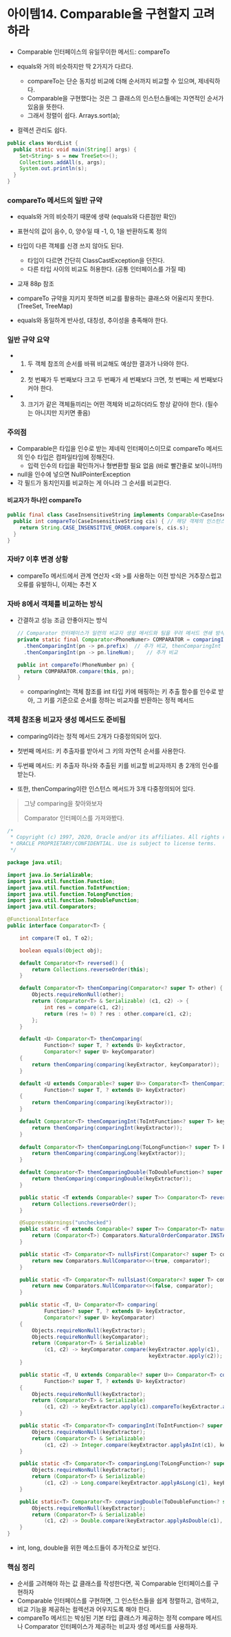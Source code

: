 # 아이템14. Comparable을 구현할지 고려하라

- Comparable 인터페이스의 유일무이한 메서드: compareTo
- equals와 거의 비슷하지만 딱 2가지가 다르다.
  - compareTo는 단순 동치성 비교에 더해 순서까지 비교할 수 있으며, 제네릭하다.
  - Comparable을 구현했다는 것은 그 클래스의 인스턴스들에는 자연적인 순서가 있음을 뜻한다.
  - 그래서 정렬이 쉽다. Arrays.sort(a);

- 컬렉션 관리도 쉽다.



```java
public class WordList {
  public static void main(String[] args) {
    Set<String> s = new TreeSet<>();
    Collections.addAll(s, args);
    System.out.println(s);
  }
}
```



### compareTo 메서드의 일반 규약

- equals와 거의 비슷하기 때문에 생략 (equals와 다른점만 확인)
- 표현식의 값이 음수, 0, 양수일 때 -1, 0, 1을 반환하도록 정의
- 타입이 다른 객체를 신경 쓰지 않아도 된다.
  - 타입이 다르면 간단히 ClassCastException을 던진다.
  - 다른 타입 사이의 비교도 허용한다. (공통 인터페이스를 가질 때)
- 교재 88p 참조

- compareTo 규약을 지키지 못하면 비교를 활용하는 클래스와 어울리지 못한다. (TreeSet, TreeMap)
- equals와 동일하게 반사성, 대칭성, 추이성을 충족해야 한다.



### 일반 규약 요약

- 1. 두 객체 참조의 순서를 바꿔 비교해도 예상한 결과가 나와야 한다.
- 2. 첫 번째가 두 번째보다 크고 두 번째가 세 번째보다 크면, 첫 번째는 세 번째보다 커야 한다.
- 3. 크기가 같은 객체들끼리는 어떤 객체와 비교하더라도 항상 같아야 한다. (필수는 아니지만 지키면 좋음)



### 주의점

- Comparable은 타입을 인수로 받는 제네릭 인터페이스이므로 compareTo 메서드의 인수 타입은 컴파일타임에 정해진다.
  - 입력 인수의 타입을 확인하거나 형변환할 필요 없음 (바로 빨간줄로 보이니까!!)
- null을 인수에 넣으면 NullPointerException
- 각 필드가 동치인지를 비교하는 게 아니라 그 순서를 비교한다.



#### 비교자가 하나인 compareTo

```java
public final class CaseInsensitiveString implements Comparable<CaseInsensitiveString> {
  public int compareTo(CaseInsensitiveString cis) {	// 해당 객체의 인스턴스 변수 s와 인수 객체 속 s
    return String.CASE_INSENSITIVE_ORDER.compare(s, cis.s);
  }
}
```



### 자바7 이후 변경 상황

- compareTo 메서드에서 관계 연산자 <와 >를 사용하는 이전 방식은 거추장스럽고 오류를 유발하니, 이제는 추천 X



### 자바 8에서 객체를 비교하는 방식

- 간결하고 성능 조금 안좋아지는 방식

  ```java
  // Comparator 인터페이스가 일련의 비교자 생성 메서드와 팀을 꾸려 메서드 연쇄 방식으로 비교자를 생성할 수 있게 되었다.
  private static final Comparator<PhoneNumer> COMPARATOR = comparingInt((PhoneNumber pn) -> pn.areaCode)
    .thenComparingInt(pn -> pn.prefix)	// 추가 비교, thenComparingInt 사용 시 타입 추론 가능
    .thenComparingInt(pn -> pn.lineNum);	// 추가 비교
  
  public int compareTo(PhoneNumber pn) {
    return COMPARATOR.compare(this, pn);
  }
  ```

  - comparingInt는 객체 참조를 int 타입 키에 매핑하는 키 추출 함수를 인수로 받아, 그 키를 기준으로 순서를 정하는 비교자를 반환하는 정적 메서드

    

### 객체 참조용 비교자 생성 메서드도 준비됨

- comparing이라는 정적 메서드 2개가 다중정의되어 있다.

- 첫번째 메서드: 키 추출자를 받아서 그 키의 자연적 순서를 사용한다.

- 두번째 메서드: 키 추출자 하나와 추출된 키를 비교할 비교자까지 총 2개의 인수를 받는다.
- 또한, thenComparing이란 인스턴스 메서드가 3개 다중정의되어 있다.

> 그냥 comparing을 찾아와보자
>
> Comparator 인터페이스를 가져와봤다.

```java
/*
 * Copyright (c) 1997, 2020, Oracle and/or its affiliates. All rights reserved.
 * ORACLE PROPRIETARY/CONFIDENTIAL. Use is subject to license terms.
 */

package java.util;

import java.io.Serializable;
import java.util.function.Function;
import java.util.function.ToIntFunction;
import java.util.function.ToLongFunction;
import java.util.function.ToDoubleFunction;
import java.util.Comparators;

@FunctionalInterface
public interface Comparator<T> {

    int compare(T o1, T o2);

    boolean equals(Object obj);

    default Comparator<T> reversed() {
        return Collections.reverseOrder(this);
    }

    default Comparator<T> thenComparing(Comparator<? super T> other) {
        Objects.requireNonNull(other);
        return (Comparator<T> & Serializable) (c1, c2) -> {
            int res = compare(c1, c2);
            return (res != 0) ? res : other.compare(c1, c2);
        };
    }

    default <U> Comparator<T> thenComparing(
            Function<? super T, ? extends U> keyExtractor,
            Comparator<? super U> keyComparator)
    {
        return thenComparing(comparing(keyExtractor, keyComparator));
    }

    default <U extends Comparable<? super U>> Comparator<T> thenComparing(
            Function<? super T, ? extends U> keyExtractor)
    {
        return thenComparing(comparing(keyExtractor));
    }

    default Comparator<T> thenComparingInt(ToIntFunction<? super T> keyExtractor) {
        return thenComparing(comparingInt(keyExtractor));
    }
  
    default Comparator<T> thenComparingLong(ToLongFunction<? super T> keyExtractor) {
        return thenComparing(comparingLong(keyExtractor));
    }

    default Comparator<T> thenComparingDouble(ToDoubleFunction<? super T> keyExtractor) {
        return thenComparing(comparingDouble(keyExtractor));
    }

    public static <T extends Comparable<? super T>> Comparator<T> reverseOrder() {
        return Collections.reverseOrder();
    }

    @SuppressWarnings("unchecked")
    public static <T extends Comparable<? super T>> Comparator<T> naturalOrder() {
        return (Comparator<T>) Comparators.NaturalOrderComparator.INSTANCE;
    }

    public static <T> Comparator<T> nullsFirst(Comparator<? super T> comparator) {
        return new Comparators.NullComparator<>(true, comparator);
    }

    public static <T> Comparator<T> nullsLast(Comparator<? super T> comparator) {
        return new Comparators.NullComparator<>(false, comparator);
    }

    public static <T, U> Comparator<T> comparing(
            Function<? super T, ? extends U> keyExtractor,
            Comparator<? super U> keyComparator)
    {
        Objects.requireNonNull(keyExtractor);
        Objects.requireNonNull(keyComparator);
        return (Comparator<T> & Serializable)
            (c1, c2) -> keyComparator.compare(keyExtractor.apply(c1),
                                              keyExtractor.apply(c2));
    }

    public static <T, U extends Comparable<? super U>> Comparator<T> comparing(
            Function<? super T, ? extends U> keyExtractor)
    {
        Objects.requireNonNull(keyExtractor);
        return (Comparator<T> & Serializable)
            (c1, c2) -> keyExtractor.apply(c1).compareTo(keyExtractor.apply(c2));
    }

    public static <T> Comparator<T> comparingInt(ToIntFunction<? super T> keyExtractor) {
        Objects.requireNonNull(keyExtractor);
        return (Comparator<T> & Serializable)
            (c1, c2) -> Integer.compare(keyExtractor.applyAsInt(c1), keyExtractor.applyAsInt(c2));
    }

    public static <T> Comparator<T> comparingLong(ToLongFunction<? super T> keyExtractor) {
        Objects.requireNonNull(keyExtractor);
        return (Comparator<T> & Serializable)
            (c1, c2) -> Long.compare(keyExtractor.applyAsLong(c1), keyExtractor.applyAsLong(c2));
    }

    public static<T> Comparator<T> comparingDouble(ToDoubleFunction<? super T> keyExtractor) {
        Objects.requireNonNull(keyExtractor);
        return (Comparator<T> & Serializable)
            (c1, c2) -> Double.compare(keyExtractor.applyAsDouble(c1), keyExtractor.applyAsDouble(c2));
    }
}

```

- int, long, double을 위한 메소드들이 추가적으로 보인다.



### 핵심 정리

- 순서를 고려해야 하는 값 클래스를 작성한다면, 꼭 Comparable 인터페이스를 구현하자
- Comparable 인터페이스를 구현하면, 그 인스턴스들을 쉽게 정렬하고, 검색하고, 비교 기능을 제공하는 컬렉션과 어우지도록 해야 한다.
- compareTo 메서드는 박싱된 기본 타입 클래스가 제공하는 정적 compare 메서드나 Comparator 인터페이스가 제공하는 비교자 생성 메서드를 사용하자.

